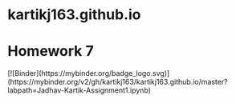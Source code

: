 # kartikj163.github.io

<h1> Homework 7 </h1>
[![Binder](https://mybinder.org/badge_logo.svg)](https://mybinder.org/v2/gh/kartikj163/kartikj163.github.io/master?labpath=Jadhav-Kartik-Assignment1.ipynb)
